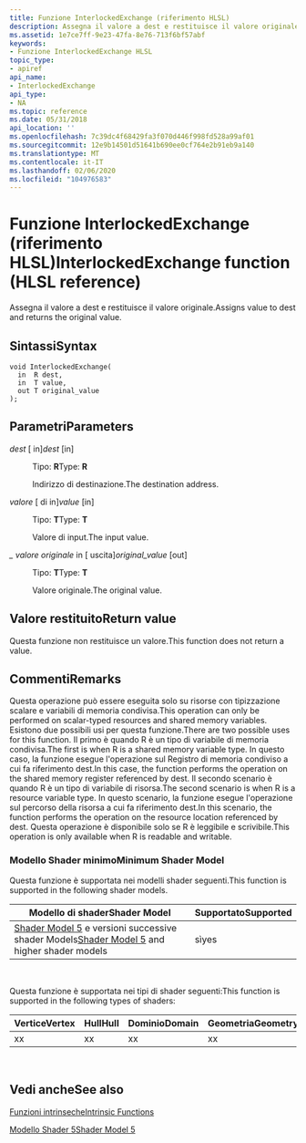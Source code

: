 ```yaml
---
title: Funzione InterlockedExchange (riferimento HLSL)
description: Assegna il valore a dest e restituisce il valore originale.
ms.assetid: 1e7ce7ff-9e23-47fa-8e76-713f6bf57abf
keywords:
- Funzione InterlockedExchange HLSL
topic_type:
- apiref
api_name:
- InterlockedExchange
api_type:
- NA
ms.topic: reference
ms.date: 05/31/2018
api_location: ''
ms.openlocfilehash: 7c39dc4f68429fa3f070d446f998fd528a99af01
ms.sourcegitcommit: 12e9b14501d51641b690ee0cf764e2b91eb9a140
ms.translationtype: MT
ms.contentlocale: it-IT
ms.lasthandoff: 02/06/2020
ms.locfileid: "104976583"
---
```

# <a name="interlockedexchange-function-hlsl-reference"></a><span data-ttu-id="85432-104">Funzione InterlockedExchange (riferimento HLSL)</span><span class="sxs-lookup"><span data-stu-id="85432-104">InterlockedExchange function (HLSL reference)</span></span>

<span data-ttu-id="85432-105">Assegna il valore a dest e restituisce il valore originale.</span><span class="sxs-lookup"><span data-stu-id="85432-105">Assigns value to dest and returns the original value.</span></span>

## <a name="syntax"></a><span data-ttu-id="85432-106">Sintassi</span><span class="sxs-lookup"><span data-stu-id="85432-106">Syntax</span></span>

``` syntax
void InterlockedExchange(
  in  R dest,
  in  T value,
  out T original_value
);
```

## <a name="parameters"></a><span data-ttu-id="85432-107">Parametri</span><span class="sxs-lookup"><span data-stu-id="85432-107">Parameters</span></span>

<dl> <dt>

<span data-ttu-id="85432-108">*dest* \[ in\]</span><span class="sxs-lookup"><span data-stu-id="85432-108">*dest* \[in\]</span></span>
</dt> <dd>

<span data-ttu-id="85432-109">Tipo: **R**</span><span class="sxs-lookup"><span data-stu-id="85432-109">Type: **R**</span></span>

<span data-ttu-id="85432-110">Indirizzo di destinazione.</span><span class="sxs-lookup"><span data-stu-id="85432-110">The destination address.</span></span>

</dd> <dt>

<span data-ttu-id="85432-111">*valore* \[ di in\]</span><span class="sxs-lookup"><span data-stu-id="85432-111">*value* \[in\]</span></span>
</dt> <dd>

<span data-ttu-id="85432-112">Tipo: **T**</span><span class="sxs-lookup"><span data-stu-id="85432-112">Type: **T**</span></span>

<span data-ttu-id="85432-113">Valore di input.</span><span class="sxs-lookup"><span data-stu-id="85432-113">The input value.</span></span>

</dd> <dt>

<span data-ttu-id="85432-114">*\_ valore originale* in \[ uscita\]</span><span class="sxs-lookup"><span data-stu-id="85432-114">*original\_value* \[out\]</span></span>
</dt> <dd>

<span data-ttu-id="85432-115">Tipo: **T**</span><span class="sxs-lookup"><span data-stu-id="85432-115">Type: **T**</span></span>

<span data-ttu-id="85432-116">Valore originale.</span><span class="sxs-lookup"><span data-stu-id="85432-116">The original value.</span></span>

</dd> </dl>

## <a name="return-value"></a><span data-ttu-id="85432-117">Valore restituito</span><span class="sxs-lookup"><span data-stu-id="85432-117">Return value</span></span>

<span data-ttu-id="85432-118">Questa funzione non restituisce un valore.</span><span class="sxs-lookup"><span data-stu-id="85432-118">This function does not return a value.</span></span>

## <a name="remarks"></a><span data-ttu-id="85432-119">Commenti</span><span class="sxs-lookup"><span data-stu-id="85432-119">Remarks</span></span>

<span data-ttu-id="85432-120">Questa operazione può essere eseguita solo su risorse con tipizzazione scalare e variabili di memoria condivisa.</span><span class="sxs-lookup"><span data-stu-id="85432-120">This operation can only be performed on scalar-typed resources and shared memory variables.</span></span> <span data-ttu-id="85432-121">Esistono due possibili usi per questa funzione.</span><span class="sxs-lookup"><span data-stu-id="85432-121">There are two possible uses for this function.</span></span> <span data-ttu-id="85432-122">Il primo è quando R è un tipo di variabile di memoria condivisa.</span><span class="sxs-lookup"><span data-stu-id="85432-122">The first is when R is a shared memory variable type.</span></span> <span data-ttu-id="85432-123">In questo caso, la funzione esegue l'operazione sul Registro di memoria condiviso a cui fa riferimento dest.</span><span class="sxs-lookup"><span data-stu-id="85432-123">In this case, the function performs the operation on the shared memory register referenced by dest.</span></span> <span data-ttu-id="85432-124">Il secondo scenario è quando R è un tipo di variabile di risorsa.</span><span class="sxs-lookup"><span data-stu-id="85432-124">The second scenario is when R is a resource variable type.</span></span> <span data-ttu-id="85432-125">In questo scenario, la funzione esegue l'operazione sul percorso della risorsa a cui fa riferimento dest.</span><span class="sxs-lookup"><span data-stu-id="85432-125">In this scenario, the function performs the operation on the resource location referenced by dest.</span></span> <span data-ttu-id="85432-126">Questa operazione è disponibile solo se R è leggibile e scrivibile.</span><span class="sxs-lookup"><span data-stu-id="85432-126">This operation is only available when R is readable and writable.</span></span>

### <a name="minimum-shader-model"></a><span data-ttu-id="85432-127">Modello Shader minimo</span><span class="sxs-lookup"><span data-stu-id="85432-127">Minimum Shader Model</span></span>

<span data-ttu-id="85432-128">Questa funzione è supportata nei modelli shader seguenti.</span><span class="sxs-lookup"><span data-stu-id="85432-128">This function is supported in the following shader models.</span></span>



| <span data-ttu-id="85432-129">Modello di shader</span><span class="sxs-lookup"><span data-stu-id="85432-129">Shader Model</span></span>                                                                | <span data-ttu-id="85432-130">Supportato</span><span class="sxs-lookup"><span data-stu-id="85432-130">Supported</span></span> |
|-----------------------------------------------------------------------------|-----------|
| <span data-ttu-id="85432-131">[Shader Model 5](d3d11-graphics-reference-sm5.md) e versioni successive shader Models</span><span class="sxs-lookup"><span data-stu-id="85432-131">[Shader Model 5](d3d11-graphics-reference-sm5.md) and higher shader models</span></span> | <span data-ttu-id="85432-132">sì</span><span class="sxs-lookup"><span data-stu-id="85432-132">yes</span></span>       |



 

<span data-ttu-id="85432-133">Questa funzione è supportata nei tipi di shader seguenti:</span><span class="sxs-lookup"><span data-stu-id="85432-133">This function is supported in the following types of shaders:</span></span>



| <span data-ttu-id="85432-134">Vertice</span><span class="sxs-lookup"><span data-stu-id="85432-134">Vertex</span></span> | <span data-ttu-id="85432-135">Hull</span><span class="sxs-lookup"><span data-stu-id="85432-135">Hull</span></span> | <span data-ttu-id="85432-136">Dominio</span><span class="sxs-lookup"><span data-stu-id="85432-136">Domain</span></span> | <span data-ttu-id="85432-137">Geometria</span><span class="sxs-lookup"><span data-stu-id="85432-137">Geometry</span></span> | <span data-ttu-id="85432-138">Pixel</span><span class="sxs-lookup"><span data-stu-id="85432-138">Pixel</span></span> | <span data-ttu-id="85432-139">Calcolo</span><span class="sxs-lookup"><span data-stu-id="85432-139">Compute</span></span> |
|--------|------|--------|----------|-------|---------|
| <span data-ttu-id="85432-140">x</span><span class="sxs-lookup"><span data-stu-id="85432-140">x</span></span>      |  <span data-ttu-id="85432-141">x</span><span class="sxs-lookup"><span data-stu-id="85432-141">x</span></span>   | <span data-ttu-id="85432-142">x</span><span class="sxs-lookup"><span data-stu-id="85432-142">x</span></span>      |  <span data-ttu-id="85432-143">x</span><span class="sxs-lookup"><span data-stu-id="85432-143">x</span></span>       | <span data-ttu-id="85432-144">x</span><span class="sxs-lookup"><span data-stu-id="85432-144">x</span></span>     | <span data-ttu-id="85432-145">x</span><span class="sxs-lookup"><span data-stu-id="85432-145">x</span></span>       |



 

## <a name="see-also"></a><span data-ttu-id="85432-146">Vedi anche</span><span class="sxs-lookup"><span data-stu-id="85432-146">See also</span></span>

<dl> <dt>

[<span data-ttu-id="85432-147">Funzioni intrinseche</span><span class="sxs-lookup"><span data-stu-id="85432-147">Intrinsic Functions</span></span>](dx-graphics-hlsl-intrinsic-functions.md)
</dt> <dt>

[<span data-ttu-id="85432-148">Modello Shader 5</span><span class="sxs-lookup"><span data-stu-id="85432-148">Shader Model 5</span></span>](d3d11-graphics-reference-sm5.md)
</dt> </dl>

 

 




